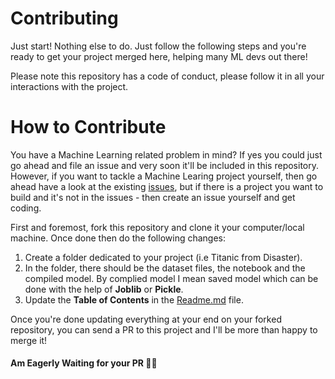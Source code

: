 # Contributing
Just start! Nothing else to do. Just follow the following steps and you're ready to get your project merged here, helping many ML devs out there!

Please note this repository has a code of conduct, please follow it in all your interactions with the project.

# How to Contribute
You have a Machine Learning related problem in mind? If yes you could just go ahead and file an issue and very soon it'll be included in this repository. However, if you want to tackle a Machine Learing project yourself, then go ahead have a look at the existing [issues](https://github.com/muhammadanas0716/Machine-Learning-Projects-101/issues), but if there is a project you want to build and it's not in the issues - then create an issue yourself and get coding.

First and foremost, fork this repository and clone it your computer/local machine. Once done then do the following changes:

  1. Create a folder dedicated to your project (i.e Titanic from Disaster).
  2. In the folder, there should be the dataset files, the notebook and the compiled model. By complied model I mean saved model which can be done with the help of **Joblib** or **Pickle**.
  3. Update the **Table of Contents** in the [Readme.md](https://github.com/muhammadanas0716/Machine-Learning-Projects-101/blob/main/README.md) file.

Once you're done updating everything at your end on your forked repository, you can send a PR to this project and I'll be more than happy to merge it!

#### Am Eagerly Waiting for your PR 👋🏻
